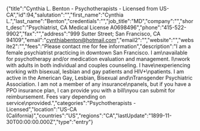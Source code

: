 {"title":"Cynthia L. Benton - Psychotherapists - Licensed from US-CA","id":94,"salutation":"","first_name":"Cynthia L.","last_name":"Benton","credentials":"","job_title":"MD","company":"","short_desc":"Psychiatrist, CA Medical License A0698496","phone":"415-522-9902","fax":"","address":"999 Sutter Street; San Francisco, CA 94109","email":"cynthiabenton@hotmail.com","email2":"","website":"","website2":"","fees":"Please contact me for fee information","description":"I am a female psychiatrist practicing in downtown San Francisco.  I am\navailable for psychotherapy and/or medication evaluation and management.  I\nwork with adults in both individual and couples counseling.  I have\nexperiencing working with bisexual, lesbian and gay patients and HIV+\npatients.  I am active in the American Gay, Lesbian, Bisexual and\nTransgender Psychiatric Association.  I am not a member of any insurance\npanels, but if you have a PPO insurance plan, I can provide you with a bill\nyou can submit for reimbursement. Fees vary depending on service\nprovided.","categories":"Psychotherapists - Licensed","location":"US-CA (California)","countries":"US","regions":"CA","lastUpdate":"1899-11-30T00:00:00.000Z","type":"entry"}
